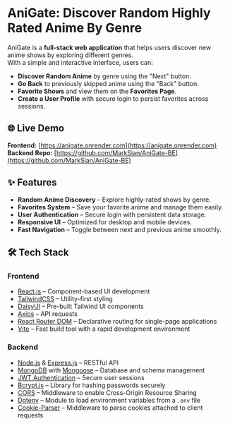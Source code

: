# AniGate: Discover Random Highly Rated Anime By Genre

AniGate is a **full-stack web application** that helps users discover new anime shows by exploring different genres.  
With a simple and interactive interface, users can:

- **Discover Random Anime** by genre using the "Next" button.
- **Go Back** to previously skipped anime using the "Back" button.
- **Favorite Shows** and view them on the **Favorites Page**.
- **Create a User Profile** with secure login to persist favorites across sessions.

## 🌐 Live Demo
**Frontend:** [https://anigate.onrender.com](https://anigate.onrender.com)  
**Backend Repo:** [https://github.com/MarkSian/AniGate-BE](https://github.com/MarkSian/AniGate-BE)

## ✨ Features
- **Random Anime Discovery** – Explore highly-rated shows by genre.
- **Favorites System** – Save your favorite anime and manage them easily.
- **User Authentication** – Secure login with persistent data storage.
- **Responsive UI** – Optimized for desktop and mobile devices.
- **Fast Navigation** – Toggle between next and previous anime smoothly.

## 🛠️ Tech Stack

### **Frontend**
- [React.js](https://react.dev/) – Component-based UI development
- [TailwindCSS](https://tailwindcss.com/) – Utility-first styling
- [DaisyUI](https://daisyui.com/) – Pre-built Tailwind UI components
- [Axios](https://axios-http.com/) – API requests
- [React Router DOM](https://reactrouter.com/) – Declarative routing for single-page applications
- [Vite](https://vitejs.dev/) – Fast build tool with a rapid development environment

### **Backend**
- [Node.js](https://nodejs.org/) & [Express.js](https://expressjs.com/) – RESTful API
- [MongoDB](https://www.mongodb.com/) with [Mongoose](https://mongoosejs.com/) – Database and schema management
- [JWT Authentication](https://jwt.io/) – Secure user sessions
- [Bcrypt.js](https://www.npmjs.com/package/bcryptjs) – Library for hashing passwords securely
- [CORS](https://www.npmjs.com/package/cors) – Middleware to enable Cross-Origin Resource Sharing
- [Dotenv](https://www.npmjs.com/package/dotenv) – Module to load environment variables from a `.env` file
- [Cookie-Parser](https://www.npmjs.com/package/cookie-parser) – Middleware to parse cookies attached to client requests
